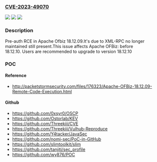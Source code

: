 ### [CVE-2023-49070](https://cve.mitre.org/cgi-bin/cvename.cgi?name=CVE-2023-49070)
![](https://img.shields.io/static/v1?label=Product&message=Apache%20OFBiz&color=blue)
![](https://img.shields.io/static/v1?label=Version&message=n%2Fa&color=blue)
![](https://img.shields.io/static/v1?label=Vulnerability&message=CWE-94%20Improper%20Control%20of%20Generation%20of%20Code%20('Code%20Injection')&color=brighgreen)

### Description

Pre-auth RCE in Apache Ofbiz 18.12.09.It's due to XML-RPC no longer maintained still present.This issue affects Apache OFBiz: before 18.12.10. Users are recommended to upgrade to version 18.12.10

### POC

#### Reference
- http://packetstormsecurity.com/files/176323/Apache-OFBiz-18.12.09-Remote-Code-Execution.html

#### Github
- https://github.com/0xsyr0/OSCP
- https://github.com/Ostorlab/KEV
- https://github.com/Threekiii/CVE
- https://github.com/Threekiii/Vulhub-Reproduce
- https://github.com/Y4tacker/JavaSec
- https://github.com/nomi-sec/PoC-in-GitHub
- https://github.com/slimtoolkit/slim
- https://github.com/tanjiti/sec_profile
- https://github.com/wy876/POC

